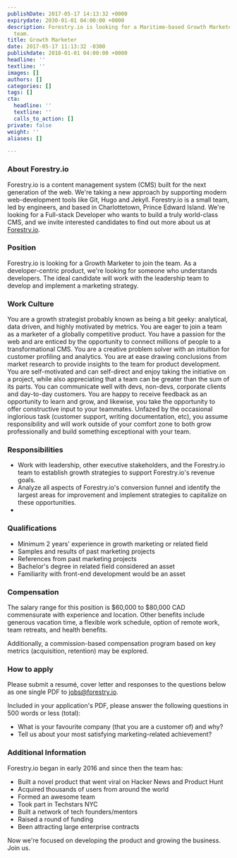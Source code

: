 ```yaml
---
publishDate: 2017-05-17 14:13:32 +0000
expirydate: 2030-01-01 04:00:00 +0000
description: Forestry.io is looking for a Maritime-based Growth Marketer to join the
  team.
title: Growth Marketer
date: 2017-05-17 11:13:32 -0300
publishdate: 2018-01-01 04:00:00 +0000
headline: ''
textline: ''
images: []
authors: []
categories: []
tags: []
cta:
  headline: ''
  textline: ''
  calls_to_action: []
private: false
weight: ''
aliases: []

---
```

### About Forestry.io

Forestry.io is a content management system (CMS) built for the next generation of the web. We're taking a new approach by supporting modern web-development tools like Git, Hugo and Jekyll. Forestry.io is a small team, led by engineers, and based in Charlottetown, Prince Edward Island. We're looking for a Full-stack Developer who wants to build a truly world-class CMS, and we invite interested candidates to find out more about us at [Forestry.io](https://forestry.io).

### Position

Forestry.io is looking for a Growth Marketer to join the team. As a developer-centric product, we're looking for someone who understands developers. The ideal candidate will work with the leadership team to develop and implement a marketing strategy.

### Work Culture

You are a growth strategist probably known as being a bit geeky: analytical, data driven, and highly motivated by metrics. You are eager to join a team as a marketer of a globally competitive product. You have a passion for the web and are enticed by the opportunity to connect millions of people to a transformational CMS. You are a creative problem solver with an intuition for customer profiling and analytics. You are at ease drawing conclusions from market research to provide insights to the team for product development. You are self-motivated and can self-direct and enjoy taking the initiative on a project, while also appreciating that a team can be greater than the sum of its parts. You can communicate well with devs, non-devs, corporate clients and day-to-day customers. You are happy to receive feedback as an opportunity to learn and grow, and likewise, you take the opportunity to offer constructive input to your teammates. Unfazed by the occasional inglorious task (customer support, writing documentation, etc), you assume responsibility and will work outside of your comfort zone to both grow professionally and build something exceptional with your team.

### Responsibilities

* Work with leadership, other executive stakeholders, and the Forestry.io team to establish growth strategies to support Forestry.io's revenue goals.
* Analyze all aspects of Forestry.io's conversion funnel and identify the largest areas for improvement and implement strategies to capitalize on these opportunities.
* 

### Qualifications

* Minimum 2 years' experience in growth marketing or related field
* Samples and results of past marketing projects
* References from past marketing projects
* Bachelor's degree in related field considered an asset
* Familiarity with front-end development would be an asset

### Compensation

The salary range for this position is $60,000 to $80,000 CAD commensurate with experience and location. Other benefits include generous vacation time, a flexible work schedule, option of remote work, team retreats, and health benefits.

Additionally, a commission-based compensation program based on key metrics (acquisition, retention) may be explored.

### How to apply

Please submit a resumé, cover letter and responses to the questions below as one single PDF to [jobs@forestry.io](mailto:jobs@forestry.io).

Included in your application's PDF, please answer the following questions in 500 words or less (total):

* What is your favourite company (that you are a customer of) and why?
* Tell us about your most satisfying marketing-related achievement?

### Additional Information

Forestry.io began in early 2016 and since then the team has:

* Built a novel product that went viral on Hacker News and Product Hunt
* Acquired thousands of users from around the world
* Formed an awesome team
* Took part in Techstars NYC
* Built a network of tech founders/mentors
* Raised a round of funding
* Been attracting large enterprise contracts

Now we're focused on developing the product and growing the business. Join us.
